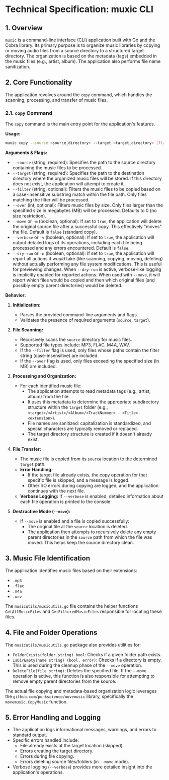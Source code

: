 # Technical Specification: muxic CLI

## 1. Overview

`muxic` is a command-line interface (CLI) application built with Go and the Cobra library. Its primary purpose is to organize music libraries by copying or moving audio files from a source directory to a structured target directory. The organization is based on the metadata (tags) embedded in the music files (e.g., artist, album). The application also performs file name sanitization.

## 2. Core Functionality

The application revolves around the `copy` command, which handles the scanning, processing, and transfer of music files.

### 2.1. `copy` Command

The `copy` command is the main entry point for the application's features.

**Usage:**

```bash
muxic copy --source <source_directory> --target <target_directory> [flags]
```

**Arguments & Flags:**

*   `--source` (string, required): Specifies the path to the source directory containing the music files to be processed.
*   `--target` (string, required): Specifies the path to the destination directory where the organized music files will be stored. If this directory does not exist, the application will attempt to create it.
*   `--filter` (string, optional): Filters the music files to be copied based on a case-insensitive substring match within the file path. Only files matching the filter will be processed.
*   `--over` (int, optional): Filters music files by size. Only files larger than the specified size in megabytes (MB) will be processed. Defaults to 0 (no size restriction).
*   `--move` or `-m` (boolean, optional): If set to `true`, the application will delete the original source file after a successful copy. This effectively "moves" the file. Default is `false` (standard copy).
*   `--verbose` or `-v` (boolean, optional): If set to `true`, the application will output detailed logs of its operations, including each file being processed and any errors encountered. Default is `false`.
*   `--dry-run` or `-n` (boolean, optional): If set to `true`, the application will report all actions it *would* take (like scanning, copying, moving, deleting) without actually performing any file system modifications. This is useful for previewing changes. When `--dry-run` is active, verbose-like logging is implicitly enabled for reported actions. When used with `--move`, it will report which files would be copied and then which original files (and possibly empty parent directories) would be deleted.

**Behavior:**

1.  **Initialization:**
    *   Parses the provided command-line arguments and flags.
    *   Validates the presence of required arguments (`source`, `target`).

2.  **File Scanning:**
    *   Recursively scans the `source` directory for music files.
    *   Supported file types include: MP3, FLAC, M4A, WAV.
    *   If the `--filter` flag is used, only files whose paths contain the filter string (case-insensitive) are included.
    *   If the `--over` flag is used, only files exceeding the specified size (in MB) are included.

3.  **Processing and Organization:**
    *   For each identified music file:
        *   The application attempts to read metadata tags (e.g., artist, album) from the file.
        *   It uses this metadata to determine the appropriate subdirectory structure within the `target` folder (e.g., `<target>/<Artist>/<Album>/<TrackNumber> - <Title>.<extension>`).
        *   File names are sanitized: capitalization is standardized, and special characters are typically removed or replaced.
        *   The target directory structure is created if it doesn't already exist.

4.  **File Transfer:**
    *   The music file is copied from its `source` location to the determined `target` path.
    *   **Error Handling:**
        *   If the target file already exists, the copy operation for that specific file is skipped, and a message is logged.
        *   Other I/O errors during copying are logged, and the application continues with the next file.
    *   **Verbose Logging:** If `--verbose` is enabled, detailed information about each file operation is printed to the console.

5.  **Destructive Mode (`--move`):**
    *   If `--move` is enabled and a file is copied successfully:
        *   The original file at the `source` location is deleted.
        *   The application then attempts to recursively delete any empty parent directories in the `source` path from which the file was moved. This helps keep the source directory clean.

## 3. Music File Identification

The application identifies music files based on their extensions:
*   `.mp3`
*   `.flac`
*   `.m4a`
*   `.wav`

The `musicutils/musicutils.go` file contains the helper functions `GetAllMusicFiles` and `GetFilteredMusicFiles` responsible for locating these files.

## 4. File and Folder Operations

The `musicutils/musicutils.go` package also provides utilities for:

*   `FolderExists(folder string) bool`: Checks if a given folder path exists.
*   `IsDirEmpty(name string) (bool, error)`: Checks if a directory is empty. This is used during the cleanup phase of the `--move` operation.
*   `DeleteFile(file string)`: Deletes the specified file. If the `--move` operation is active, this function is also responsible for attempting to remove empty parent directories from the source.

The actual file copying and metadata-based organization logic leverages the `github.com/punkscience/movemusic` library, specifically the `movemusic.CopyMusic` function.

## 5. Error Handling and Logging

*   The application logs informational messages, warnings, and errors to standard output.
*   Specific errors handled include:
    *   File already exists at the target location (skipped).
    *   Errors creating the target directory.
    *   Errors during file copying.
    *   Errors deleting source files/folders (in `--move` mode).
*   Verbose logging (`--verbose`) provides more detailed insight into the application's operations.
